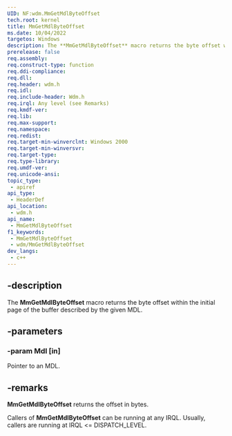 ```yaml
---
UID: NF:wdm.MmGetMdlByteOffset
tech.root: kernel
title: MmGetMdlByteOffset
ms.date: 10/04/2022
targetos: Windows
description: The **MmGetMdlByteOffset** macro returns the byte offset within the initial page of the buffer described by the given MDL.
prerelease: false
req.assembly: 
req.construct-type: function
req.ddi-compliance: 
req.dll: 
req.header: wdm.h
req.idl: 
req.include-header: Wdm.h
req.irql: Any level (see Remarks)
req.kmdf-ver: 
req.lib: 
req.max-support: 
req.namespace: 
req.redist: 
req.target-min-winverclnt: Windows 2000
req.target-min-winversvr: 
req.target-type: 
req.type-library: 
req.umdf-ver: 
req.unicode-ansi: 
topic_type:
 - apiref
api_type:
 - HeaderDef
api_location:
 - wdm.h
api_name:
 - MmGetMdlByteOffset
f1_keywords:
 - MmGetMdlByteOffset
 - wdm/MmGetMdlByteOffset
dev_langs:
 - c++
---
```


## -description

The **MmGetMdlByteOffset** macro returns the byte offset within the initial page of the buffer described by the given MDL.

## -parameters

### -param Mdl [in]

Pointer to an MDL.

## -remarks

**MmGetMdlByteOffset** returns the offset in bytes.

Callers of **MmGetMdlByteOffset** can be running at any IRQL. Usually, callers are running at IRQL <= DISPATCH_LEVEL.
